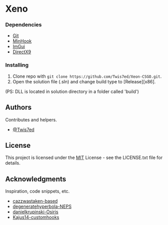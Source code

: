 # Xeno

### Dependencies

* [Git](https://git-scm.com/downloads)
* [MinHook](https://github.com/TsudaKageyu/minhook)
* [ImGui](https://github.com/ocornut/imgui)
* [DirectX9](https://www.microsoft.com/en-us/download/details.aspx?id=8109)

### Installing

1. Clone repo with `git clone https://github.com/Twis7ed/Xeon-CSGO.git`.
2. Open the solution file (.sln) and change build type to [Release][x86].

(PS: DLL is located in solution directory in a folder called 'build')

## Authors

Contributes and helpers.
* [@Twis7ed](https://github.com/Twis7ed)

## License

This project is licensed under the [MIT](https://github.com/Twis7ed/Xeno-CSGO/blob/main/LICENSE.txt) License - see the LICENSE.txt file for details.

## Acknowledgments

Inspiration, code snippets, etc.
* [cazzwastaken-based](https://github.com/cazzwastaken/based)
* [degeneratehyperbola-NEPS](https://github.com/degeneratehyperbola/NEPS)
* [danielkrupinski-Osiris](https://github.com/danielkrupinski/Osiris)
* [Kajus14-customhooks](https://github.com/Kajus14/customhooks-source)